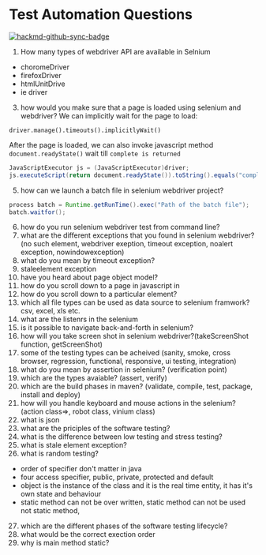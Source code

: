 # Test Automation Questions

[![hackmd-github-sync-badge](https://hackmd.io/63f1w72WTi6JzHh-2oqqUA/badge)](https://hackmd.io/63f1w72WTi6JzHh-2oqqUA)


1. How many types of webdriver API are available in Selnium
* choromeDriver
* firefoxDriver
* htmlUnitDrive
* ie driver

3. how would you make sure that a page is loaded using selenium and webdriver?
We can implicitly wait for the page to load: 
```
driver.manage().timeouts().implicitlyWait()
```
After the page is loaded, we can also invoke javascript method `document.readyState()` wait till `complete is returned`
```java 
JavaScriptExecutor js = (JavaScriptExecutor)driver;
js.executeScript(return document.readyState()).toString().equals("complete")
```

5. how can we launch a batch file in selenium webdriver project?
```java
process batch = Runtime.getRunTime().exec("Path of the batch file");
batch.waitfor();
```
6. how do you run selenium webdriver test from command line?
7. what are the different exceptions that you found in selenium webdriver?(no such element, webdriver exeption, timeout exception, noalert exception, nowindowexception)
8. what do you mean by timeout exception?
9. staleelement exception
10. have you heard about page object model?
11. how do you scroll down to a page in javascript in 
12. how do you scroll down to a particular element?
13. which all file types can be used as data source to selenium framwork? csv, excel, xls etc. 
14. what are the listenrs in the selenium
15. is it possible to navigate back-and-forth in selenium?
16. how will you take screen shot in selenium webdriver?(takeScreenShot function, getScreenShot)
17. some of the testing types can be acheived (sanity, smoke, cross browser, regression, functional, responsive, ui testing, integration)
18. what do you mean by assertion in selenium? (verification point)
19. which are the types avaiable? (assert, verify)
20. which are the build phases in maven? (validate, compile, test, package, install and deploy)
21. how will you handle keyboard and mouse actions in the selenium? (action class=>, robot class, vinium class)
22. what is json
23. what are the priciples of the software testing?
24. what is the difference between low testing and stress testing?
25. what is stale element exception?
26. what is random testing?
* order of specifier don't matter in java
* four access specifier, public, private, protected and default
* object is the instance of the class and it is the real time entity, it has it's own state and behaviour
* static method can not be over written, static method can not be used not static method,
27. which are the different phases of the software testing lifecycle?
28. what would be the correct exection order 
29. why is main method static?
 



